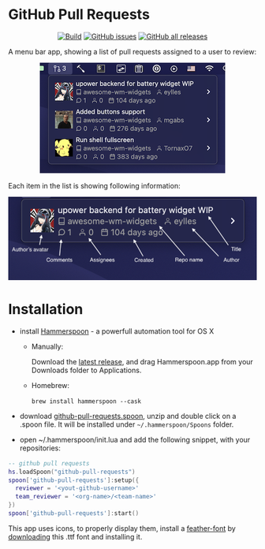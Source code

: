 # GitHub Pull Requests

<p align="center">
  <a href="https://github.com/fork-my-spoons/github-pull-requests.spoon/actions">
    <img alt="Build" src="https://github.com/fork-my-spoons/github-pull-requests.spoon/workflows/build/badge.svg"/></a>
  <a href="https://github.com/fork-my-spoons/github-pull-requests.spoon/issues">
    <img alt="GitHub issues" src="https://img.shields.io/github/issues/fork-my-spoons/github-pull-requests.spoon"/></a>
  <a href="https://github.com/fork-my-spoons/github-pull-requests.spoon/releases">
    <img alt="GitHub all releases" src="https://img.shields.io/github/downloads/fork-my-spoons/github-pull-requests.spoon/total"/></a>
</p>

A menu bar app, showing a list of pull requests assigned to a user to review:

<p align="center">
  <img src="https://github.com/fork-my-spoons/github-pull-requests.spoon/raw/main/screenshots/screenshot1.png"/>
</p>

Each item in the list is showing following information:

<p align="center">
  <img src="https://github.com/fork-my-spoons/github-pull-requests.spoon/raw/main/screenshots/screenshot2.png"/>
</p>

# Installation

 - install [Hammerspoon](http://www.hammerspoon.org/) - a powerfull automation tool for OS X
   - Manually:

      Download the [latest release](https://github.com/Hammerspoon/hammerspoon/releases/latest), and drag Hammerspoon.app from your Downloads folder to Applications.
   - Homebrew:

      ```brew install hammerspoon --cask```

 - download [github-pull-requests.spoon](https://github.com/fork-my-spoons/github-pull-requests.spoon/releases/latest/download/github-pull-requests.spoon.zip), unzip and double click on a .spoon file. It will be installed under `~/.hammerspoon/Spoons` folder.
 
 - open ~/.hammerspoon/init.lua and add the following snippet, with your repositories:

```lua
-- github pull requests
hs.loadSpoon("github-pull-requests")
spoon['github-pull-requests']:setup({
  reviewer = '<yout-github-username>'
  team_reviewer = '<org-name>/<team-name>'
})
spoon['github-pull-requests']:start()
```

This app uses icons, to properly display them, install a [feather-font](https://github.com/AT-UI/feather-font) by [downloading](https://github.com/AT-UI/feather-font/raw/master/src/fonts/feather.ttf) this .ttf font and installing it.
